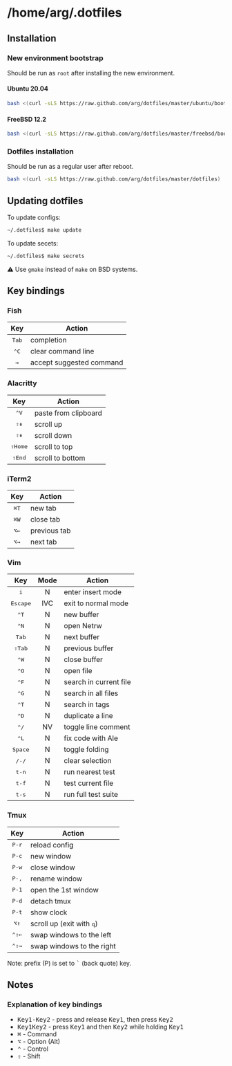 # /home/arg/.dotfiles

## Installation

### New environment bootstrap

Should be run as `root` after installing the new environment.

#### Ubuntu 20.04

```bash
bash <(curl -sLS https://raw.github.com/arg/dotfiles/master/ubuntu/bootstrap)
```

#### FreeBSD 12.2

```bash
bash <(curl -sLS https://raw.github.com/arg/dotfiles/master/freebsd/bootstrap)
```

### Dotfiles installation

Should be run as a regular user after reboot.

```bash
bash <(curl -sLS https://raw.github.com/arg/dotfiles/master/dotfiles)
```

## Updating dotfiles

To update configs:

```bash
~/.dotfiles$ make update
```

To update secets:

```bash
~/.dotfiles$ make secrets
```

:warning: Use `gmake` instead of `make` on BSD systems.

## Key bindings

### Fish

| Key            | Action                   |
|:--------------:|--------------------------|
| <kbd>Tab</kbd> | completion               |
| <kbd>⌃C</kbd>  | clear command line       |
| <kbd>→</kbd>   | accept suggested command |

### Alacritty

| Key              | Action               |
|:----------------:|----------------------|
| <kbd>⌃V</kbd>    | paste from clipboard |
| <kbd>⇧⇞</kbd>    | scroll up            |
| <kbd>⇧⇟</kbd>    | scroll down          |
| <kbd>⇧Home</kbd> | scroll to top        |
| <kbd>⇧End</kbd>  | scroll to bottom     |


### iTerm2

| Key           | Action                  |
|:-------------:|-------------------------|
| <kbd>⌘T</kbd> | new tab                 |
| <kbd>⌘W</kbd> | close tab               |
| <kbd>⌥←</kbd> | previous tab            |
| <kbd>⌥→</kbd> | next tab                |

### Vim

| Key               | Mode | Action                 |
|:-----------------:|:----:|------------------------|
| <kbd>i</kbd>      | N    | enter insert mode      |
| <kbd>Escape</kbd> | IVC  | exit to normal mode    |
| <kbd>⌃T</kbd>     | N    | new buffer             |
| <kbd>⌃N</kbd>     | N    | open Netrw             |
| <kbd>Tab</kbd>    | N    | next buffer            |
| <kbd>⇧Tab</kbd>   | N    | previous buffer        |
| <kbd>⌃W</kbd>     | N    | close buffer           |
| <kbd>⌃O</kbd>     | N    | open file              |
| <kbd>⌃F</kbd>     | N    | search in current file |
| <kbd>⌃G</kbd>     | N    | search in all files    |
| <kbd>⌃T</kbd>     | N    | search in tags         |
| <kbd>⌃D</kbd>     | N    | duplicate a line       |
| <kbd>⌃/</kbd>     | NV   | toggle line comment    |
| <kbd>⌃L</kbd>     | N    | fix code with Ale      |
| <kbd>Space</kbd>  | N    | toggle folding         |
| <kbd>/-/</kbd>    | N    | clear selection        |
| <kbd>t-n</kbd>    | N    | run nearest test       |
| <kbd>t-f</kbd>    | N    | test current file      |
| <kbd>t-s</kbd>    | N    | run full test suite    |

### Tmux

| Key            | Action                             |
|:--------------:|------------------------------------|
| <kbd>P-r</kbd> | reload config                      |
| <kbd>P-c</kbd> | new window                         |
| <kbd>P-w</kbd> | close window                       |
| <kbd>P-,</kbd> | rename window                      |
| <kbd>P-1</kbd> | open the 1st window                |
| <kbd>P-d</kbd> | detach tmux                        |
| <kbd>P-t</kbd> | show clock                         |
| <kbd>⌥↑</kbd>  | scroll up (exit with <kbd>q</kbd>) |
| <kbd>⌃⇧←</kbd> | swap windows to the left           |
| <kbd>⌃⇧→</kbd> | swap windows to the right          |

Note: prefix (P) is set to <kbd>`</kbd> (back quote) key.

## Notes

### Explanation of key bindings

* <kbd>Key1-Key2</kbd> - press and release <kbd>Key1</kbd>, then press <kbd>Key2</kbd>
* <kbd>Key1Key2</kbd> - press <kbd>Key1</kbd> and then <kbd>Key2</kbd> while holding <kbd>Key1</kbd>
* <kbd>⌘</kbd> - Command
* <kbd>⌥</kbd> - Option (Alt)
* <kbd>⌃</kbd> - Control
* <kbd>⇧</kbd> - Shift

